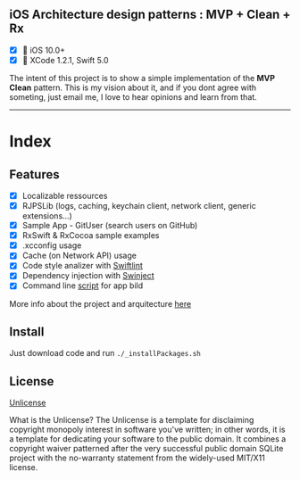 iOS Architecture design patterns : MVP + Clean + Rx
-----

- [x] 📱  iOS 10.0+
- [x] 🔨  XCode 1.2.1, Swift 5.0

The intent of this project is to show a simple implementation of the __MVP Clean__ pattern. This is my vision about it, and if you dont agree with someting, just email me, I love to hear opinions and learn from that.

------
# Index

## Features
- [x] Localizable ressources
- [x] RJPSLib (logs, caching, keychain client, network client, generic extensions...)
- [x] Sample App - GitUser (search users on GitHub)
- [x] RxSwift & RxCocoa sample examples
- [x] .xcconfig usage
- [x] Cache (on Network API) usage
- [x] Code style analizer with [Swiftlint](https://github.com/realm/SwiftLint)
- [x] Dependency injection with [Swinject](https://github.com/Swinject/Swinject)
- [x] Command line [script](https://github.com/ricardopsantos/RJPS_MVPCleanRx/blob/master/_iOSGenericCompile.sh) for app bild 
 
 More info about the project and arquitecture [here](https://github.com/ricardopsantos/RJPS_MVPCleanRx/tree/master/Docs)
 
## Install

Just download code and run ```./_installPackages.sh```

## License

[Unlicense](http://unlicense.org)

What is the Unlicense?
The Unlicense is a template for disclaiming copyright monopoly interest in software you've written; in other words, it is a template for dedicating your software to the public domain. It combines a copyright waiver patterned after the very successful public domain SQLite project with the no-warranty statement from the widely-used MIT/X11 license.
